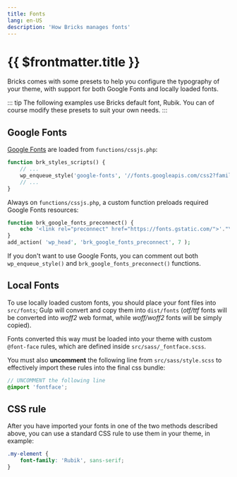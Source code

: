 ```yaml
---
title: Fonts
lang: en-US
description: 'How Bricks manages fonts'
---
```


# {{ $frontmatter.title }}

Bricks comes with some presets to help you configure the typography of your theme, with support for both Google Fonts and locally loaded fonts.

::: tip
The following examples use Bricks default font, Rubik. You can of course modify these presets to suit your own needs.
:::

## Google Fonts

[Google Fonts](https://fonts.google.com/) are loaded from `functions/cssjs.php`:

```php
function brk_styles_scripts() {
    // ...
    wp_enqueue_style('google-fonts', '//fonts.googleapis.com/css2?family=Rubik:wght@400;700&display=swap');
    // ...
}
```

Always on `functions/cssjs.php`, a custom function preloads required Google Fonts resources:


```php
function brk_google_fonts_preconnect() {
    echo '<link rel="preconnect" href="https://fonts.gstatic.com/">'."\n";
}
add_action( 'wp_head', 'brk_google_fonts_preconnect', 7 );
```

If you don't want to use Google Fonts, you can comment out both `wp_enqueue_style()` and `brk_google_fonts_preconnect()` functions.

## Local Fonts

To use locally loaded custom fonts, you should place your font files into `src/fonts`; Gulp will convert and copy them into `dist/fonts` (*otf/ttf* fonts will be converted into *woff2* web format, while *woff/woff2* fonts will be simply copied).

Fonts converted this way must be loaded into your theme with custom `@font-face` rules, which are defined inside `src/sass/_fontface.scss`.

You must also **uncomment** the following line from `src/sass/style.scss` to effectively import these rules into the final css bundle:

```scss
// UNCOMMENT the following line
@import 'fontface';
```

## CSS rule

After you have imported your fonts in one of the two methods described above, you can use a standard CSS rule to use them in your theme, in example:

```css
.my-element {
    font-family: 'Rubik', sans-serif;
}
```